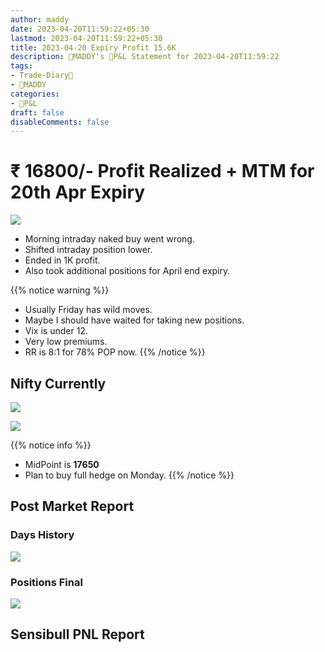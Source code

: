 ```yaml
---
author: maddy
date: 2023-04-20T11:59:22+05:30
lastmod: 2023-04-20T11:59:22+05:30
title: 2023-04-20 Expiry Profit 15.6K
description: 🧔MADDY's 💸P&L Statement for 2023-04-20T11:59:22 
tags:
- Trade-Diary📗
- 🧔MADDY
categories: 
- 💸P&L
draft: false
disableComments: false
---
```

# ₹ 16800/- Profit Realized + MTM for 20th Apr Expiry

![](https://i.imgur.com/2TdZChg.png)

- Morning intraday naked buy went wrong. 
- Shifted intraday position lower.
- Ended in 1K profit.
- Also took additional positions for April end expiry.

{{% notice warning %}}
- Usually Friday has wild moves. 
- Maybe I should have waited for taking new positions.
- Vix is under 12.
- Very low premiums.
- RR is 8:1 for 78% POP now.
{{% /notice %}}

## Nifty Currently

![](https://i.imgur.com/np2SJ8D.png)

![](https://i.imgur.com/ZcmkQ8S.png)

{{% notice info %}}
- MidPoint is **17650**
- Plan to buy full hedge on Monday.
{{% /notice %}}

## Post Market Report

### Days History

![](https://i.imgur.com/k9jOGRD.png)

### Positions Final

![](https://i.imgur.com/lEL1EAA.png)

## Sensibull PNL Report


